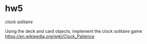 # hw5
clock solitaire

Using the deck and card objects, implement the clock solitaire game 
https://en.wikipedia.org/wiki/Clock_Patience 


